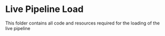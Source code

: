 # Live Pipeline Load

This folder contains all code and resources required for the loading of the live pipeline
